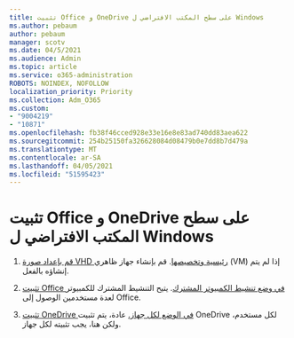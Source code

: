 ```yaml
---
title: تثبيت Office و OneDrive على سطح المكتب الافتراضي ل Windows
ms.author: pebaum
author: pebaum
manager: scotv
ms.date: 04/5/2021
ms.audience: Admin
ms.topic: article
ms.service: o365-administration
ROBOTS: NOINDEX, NOFOLLOW
localization_priority: Priority
ms.collection: Adm_O365
ms.custom:
- "9004219"
- "10871"
ms.openlocfilehash: fb38f46cced928e33e16e8e83ad740dd83aea622
ms.sourcegitcommit: 254b25150fa326628084d08479b0e7dd8b7d479a
ms.translationtype: MT
ms.contentlocale: ar-SA
ms.lasthandoff: 04/05/2021
ms.locfileid: "51595423"
---
```

# <a name="install-office-and-onedrive-on-windows-virtual-desktop"></a>تثبيت Office و OneDrive على سطح المكتب الافتراضي ل Windows

1. [قم بإعداد صورة VHD رئيسية وتخصيصها](https://docs.microsoft.com/azure/virtual-desktop/set-up-customize-master-image). قم بإنشاء جهاز ظاهري (VM) إذا لم يتم إنشاؤه بالفعل.

1. [تثبيت Office في وضع تنشيط الكمبيوتر المشترك](https://docs.microsoft.com/azure/virtual-desktop/install-office-on-wvd-master-image#install-office-in-shared-computer-activation-mode). يتيح التنشيط المشترك للكمبيوتر لعدة مستخدمين الوصول إلى Office.

1. [تثبيت OneDrive في الوضع لكل جهاز.](https://docs.microsoft.com/azure/virtual-desktop/install-office-on-wvd-master-image#install-onedrive-in-per-machine-mode) عادة، يتم تثبيت OneDrive لكل مستخدم، ولكن هنا، يجب تثبيته لكل جهاز.